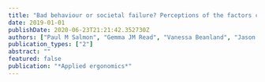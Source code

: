 ```yaml
---
title: "Bad behaviour or societal failure? Perceptions of the factors contributing to drivers' engagement in the fatal five driving behaviours"
date: 2019-01-01
publishDate: 2020-06-23T21:21:42.352730Z
authors: ["Paul M Salmon", "Gemma JM Read", "Vanessa Beanland", "Jason Thompson", "Ashleigh J Filtness", "Adam Hulme", "Rod McClure", "Ian Johnston"]
publication_types: ["2"]
abstract: ""
featured: false
publication: "*Applied ergonomics*"
---
```


